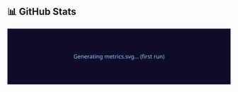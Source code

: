 ## 📊 GitHub Stats
<p align="center">
  <img src="./.github/assets/metrics.svg" alt="GitHub Metrics"/>
</p>
